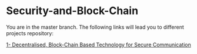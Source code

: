 # Security-and-Block-Chain
You are in the master branch. 
The following links will lead you to different projects repository:

<a href="https://github.com/C3Imaging/Security-and-Block-Chain/tree/Decentralised%2C-block-chain-based-technology-for-secure-communication">1- Decentralised, Block-Chain Based Technology for Secure Communication</a>
